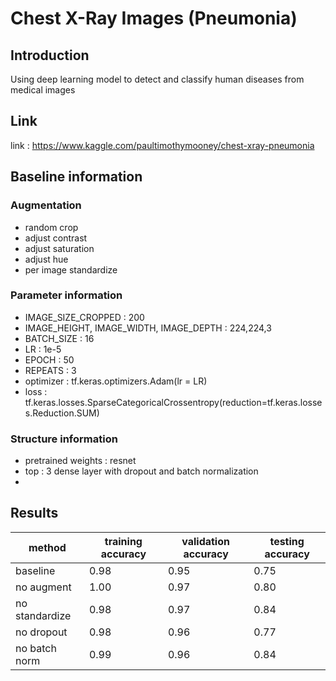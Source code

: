# Chest X-Ray Images (Pneumonia)
## Introduction
Using deep learning model to detect and classify human diseases from medical images
## Link 
link : https://www.kaggle.com/paultimothymooney/chest-xray-pneumonia
## 


## Baseline information

### Augmentation
- random crop
- adjust contrast
- adjust saturation
- adjust hue
- per image standardize
### Parameter information
- IMAGE_SIZE_CROPPED : 200  
- IMAGE_HEIGHT, IMAGE_WIDTH, IMAGE_DEPTH : 224,224,3  
- BATCH_SIZE : 16  
- LR : 1e-5  
- EPOCH : 50  
- REPEATS : 3  
- optimizer : tf.keras.optimizers.Adam(lr = LR)
- loss : tf.keras.losses.SparseCategoricalCrossentropy(reduction=tf.keras.losses.Reduction.SUM)
### Structure information
- pretrained weights : resnet 
- top : 3 dense layer with dropout and batch normalization
- 
## Results
method | training accuracy | validation accuracy | testing accuracy 
---|---|---|---
baseline| 0.98 | 0.95 | 0.75
no augment | 1.00 | 0.97 | 0.80
no standardize | 0.98 | 0.97 | 0.84
no dropout | 0.98 | 0.96 | 0.77
no batch norm | 0.99 | 0.96 | 0.84
